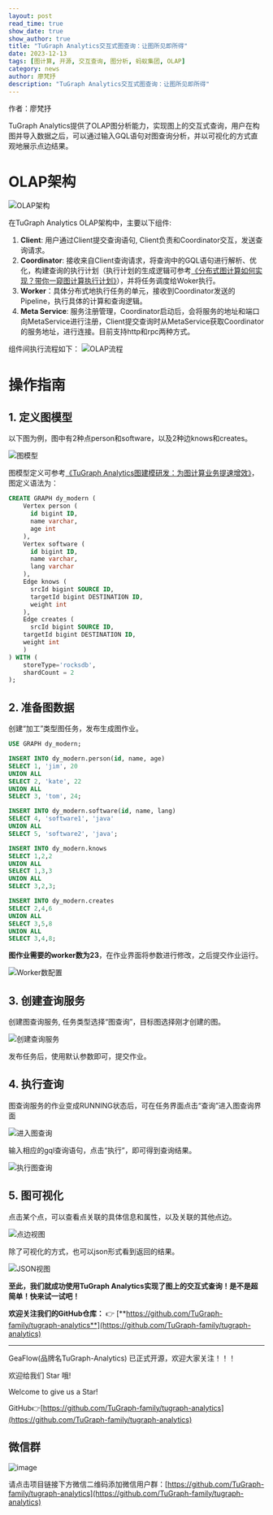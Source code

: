```yaml
---
layout: post
read_time: true
show_date: true
show_author: true
title: "TuGraph Analytics交互式图查询：让图所见即所得"
date: 2023-12-13
tags: [图计算, 开源, 交互查询, 图分析, 蚂蚁集团, OLAP]
category: news
author: 廖梵抒
description: "TuGraph Analytics交互式图查询：让图所见即所得"
---
```

作者：廖梵抒

TuGraph Analytics提供了OLAP图分析能力，实现图上的交互式查询，用户在构图并导入数据之后，可以通过输入GQL语句对图查询分析，并以可视化的方式直观地展示点边结果。

# OLAP架构

![OLAP架构](https://picx.zhimg.com/80/v2-6e19f3b416b88b1fb0c572e30b51325f_1440w.png)

在TuGraph Analytics OLAP架构中，主要以下组件:

1. **Client**: 用户通过Client提交查询语句,  Client负责和Coordinator交互，发送查询请求。
2. **Coordinator**: 接收来自Client查询请求，将查询中的GQL语句进行解析、优化，构建查询的执行计划（执行计划的生成逻辑可参考[《分布式图计算如何实现？带你一窥图计算执行计划》](https://zhuanlan.zhihu.com/p/647441899)），并将任务调度给Woker执行。
3. **Worker**：具体分布式地执行任务的单元，接收到Coordinator发送的Pipeline，执行具体的计算和查询逻辑。
4. **Meta Service**: 服务注册管理，Coordinator启动后，会将服务的地址和端口向MetaService进行注册，Client提交查询时从MetaService获取Coordinator的服务地址，进行连接。目前支持http和rpc两种方式。

组件间执行流程如下：
![OLAP流程](https://pic1.zhimg.com/80/v2-05bcbbdc7d37580514bdf1244ec31948_1440w.png)

# 操作指南

## 1. 定义图模型

以下图为例，图中有2种点person和software，以及2种边knows和creates。

![图模型](https://pic1.zhimg.com/80/v2-8373a1ac176d7a78af87e2a6341dcaf6_1440w.jpg)

图模型定义可参考[《TuGraph Analytics图建模研发：为图计算业务提速增效》](https://zhuanlan.zhihu.com/p/663270153)，图定义语法为：

```sql
CREATE GRAPH dy_modern (
	Vertex person (
	  id bigint ID,
	  name varchar,
	  age int
	),
	Vertex software (
	  id bigint ID,
	  name varchar,
	  lang varchar
	),
	Edge knows (
	  srcId bigint SOURCE ID,
	  targetId bigint DESTINATION ID,
	  weight int
	),
	Edge creates (
	  srcId bigint SOURCE ID,
  	targetId bigint DESTINATION ID,
  	weight int
	)
) WITH (
	storeType='rocksdb',
	shardCount = 2
);
```

## 2. 准备图数据

创建“加工”类型图任务，发布生成图作业。

```sql
USE GRAPH dy_modern;

INSERT INTO dy_modern.person(id, name, age)
SELECT 1, 'jim', 20
UNION ALL
SELECT 2, 'kate', 22
UNION ALL
SELECT 3, 'tom', 24;

INSERT INTO dy_modern.software(id, name, lang)
SELECT 4, 'software1', 'java'
UNION ALL
SELECT 5, 'software2', 'java';

INSERT INTO dy_modern.knows
SELECT 1,2,2
UNION ALL
SELECT 1,3,3
UNION ALL
SELECT 3,2,3;

INSERT INTO dy_modern.creates
SELECT 2,4,6
UNION ALL
SELECT 3,5,8
UNION ALL
SELECT 3,4,8;
```

**图作业需要的worker数为23**，在作业界面将参数进行修改，之后提交作业运行。

![Worker数配置](https://picx.zhimg.com/80/v2-84ab98bce69df987ced761d3b779aa8b_1440w.png)

## 3. 创建查询服务

创建图查询服务, 任务类型选择“图查询”，目标图选择刚才创建的图。

![创建查询服务](https://picx.zhimg.com/80/v2-52464d10623b2a0cd178307c318fc777_1440w.png)

发布任务后，使用默认参数即可，提交作业。

## 4. 执行查询

图查询服务的作业变成RUNNING状态后，可在任务界面点击“查询”进入图查询界面

![进入图查询](https://picx.zhimg.com/80/v2-99522f7218d76bb69c5376b3d1840e91_1440w.png)

输入相应的gql查询语句，点击“执行”，即可得到查询结果。

![执行图查询](https://pic1.zhimg.com/80/v2-3ead72433f3e97b40e812248f32f65a5_1440w.png)

## 5. 图可视化

点击某个点，可以查看点关联的具体信息和属性，以及关联的其他点边。

![点边视图](https://pic1.zhimg.com/80/v2-3ba5b99d91bc50700503f2b90ce370b7_1440w.png)

除了可视化的方式，也可以json形式看到返回的结果。

![JSON视图](https://picx.zhimg.com/80/v2-80591a04c52dbb29c47094981420c402_1440w.png)

**至此，我们就成功使用TuGraph Analytics实现了图上的交互式查询！是不是超简单！快来试一试吧！**

**欢迎关注我们的GitHub仓库：** 👉 [**https://github.com/TuGraph-family/tugraph-analytics**](https://github.com/TuGraph-family/tugraph-analytics)

------------------------

GeaFlow(品牌名TuGraph-Analytics) 已正式开源，欢迎大家关注！！！

欢迎给我们 Star 哦!

Welcome to give us a Star!

GitHub👉[https://github.com/TuGraph-family/tugraph-analytics](https://github.com/TuGraph-family/tugraph-analytics)

## 微信群
![image](../../../../assets/images/wechat.png)

请点击项目链接下方微信二维码添加微信用户群：[https://github.com/TuGraph-family/tugraph-analytics](https://github.com/TuGraph-family/tugraph-analytics)
